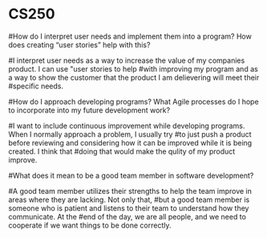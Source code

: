 # CS250

#How do I interpret user needs and implement them into a program? How does creating “user stories” help with this?

#I interpret user needs as a way to increase the value of my companies product. I can use "user stories to help
#with improving my program and as a way to show the customer that the product I am delievering will meet their 
#specific needs. 

#How do I approach developing programs? What Agile processes do I hope to incorporate into my future development work?

#I want to include continuous improvement while developing programs. When I normally approach a problem, I usually try 
#to just push a product before reviewing and considering how it can be improved while it is being created. I think that
#doing that would make the qulity of my product improve.

#What does it mean to be a good team member in software development?

#A good team member utilizes their strengths to help the team improve in areas where they are lacking. Not only that, 
#but a good team member is someone who is patient and listens to their team to understand how they communicate. At the 
#end of the day, we are all people, and we need to cooperate if we want things to be done correctly.
